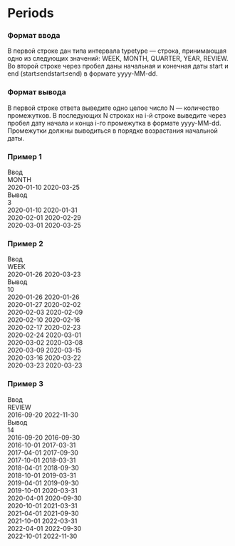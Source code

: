 # Periods
### Формат ввода  
В первой строке дан типа интервала typetype — строка, принимающая одно из следующих значений: WEEK, MONTH, QUARTER, YEAR, REVIEW. 
Во второй строке через пробел даны начальная и конечная даты start и end (start≤endstart≤end) в формате yyyy-MM-dd.  
### Формат вывода  
В первой строке ответа выведите одно целое число N — количество промежутков. В последующих N строках на i-й строке выведите через пробел дату начала и конца i-го промежутка в формате yyyy-MM-dd. 
Промежутки должны выводиться в порядке возрастания начальной даты.  
### Пример 1  
Ввод  
MONTH  
2020-01-10 2020-03-25     	
Вывод  
3  
2020-01-10 2020-01-31  
2020-02-01 2020-02-29  
2020-03-01 2020-03-25  

### Пример 2  
Ввод  
WEEK  
2020-01-26 2020-03-23  
Вывод  
10  
2020-01-26 2020-01-26  
2020-01-27 2020-02-02  
2020-02-03 2020-02-09  
2020-02-10 2020-02-16  
2020-02-17 2020-02-23  
2020-02-24 2020-03-01  
2020-03-02 2020-03-08  
2020-03-09 2020-03-15  
2020-03-16 2020-03-22  
2020-03-23 2020-03-23  

### Пример 3  
Ввод  
REVIEW  
2016-09-20 2022-11-30  
Вывод  
14  
2016-09-20 2016-09-30  
2016-10-01 2017-03-31  
2017-04-01 2017-09-30  
2017-10-01 2018-03-31  
2018-04-01 2018-09-30  
2018-10-01 2019-03-31  
2019-04-01 2019-09-30  
2019-10-01 2020-03-31  
2020-04-01 2020-09-30  
2020-10-01 2021-03-31  
2021-04-01 2021-09-30  
2021-10-01 2022-03-31  
2022-04-01 2022-09-30  
2022-10-01 2022-11-30  

